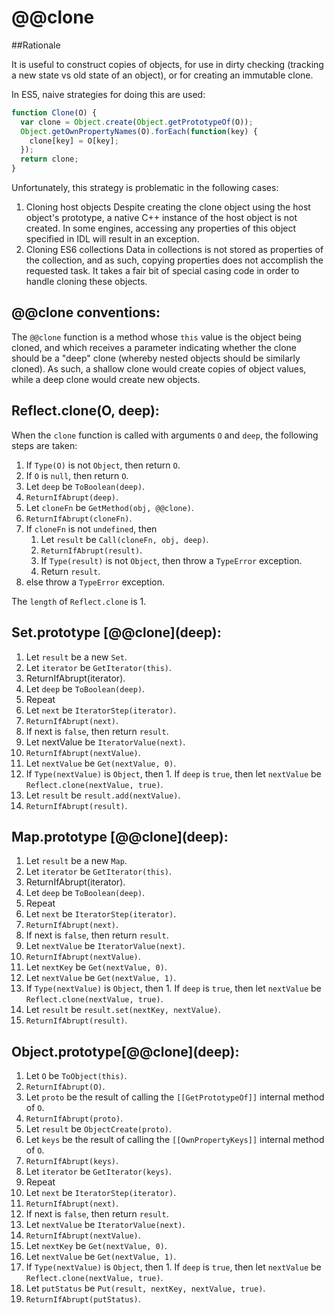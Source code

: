 @@clone
=======

##Rationale

It is useful to construct copies of objects, for use in dirty checking (tracking a new state vs old state of an object), or for
creating an immutable clone.

In ES5, naive strategies for doing this are used:

```js
function Clone(O) {
  var clone = Object.create(Object.getPrototypeOf(O));
  Object.getOwnPropertyNames(O).forEach(function(key) {
    clone[key] = O[key];
  });
  return clone;
}
```

Unfortunately, this strategy is problematic in the following cases:

1. Cloning host objects
  Despite creating the clone object using the host object's prototype, a native C++ instance of the host object is not created.
  In some engines, accessing any properties of this object specified in IDL will result in an exception.
2. Cloning ES6 collections
  Data in collections is not stored as properties of the collection, and as such, copying properties does not accomplish the
  requested task. It takes a fair bit of special casing code in order to handle cloning these objects.

## @@clone conventions:

The `@@clone` function is a method whose `this` value is the object being cloned, and which receives a parameter indicating
whether the clone should be a "deep" clone (whereby nested objects should be similarly cloned). As such, a shallow clone
would create copies of object values, while a deep clone would create new objects.

## Reflect.clone(O, deep):

When the `clone` function is called with arguments `O` and `deep`, the following steps are taken:

1. If `Type(O)` is not `Object`, then return `O`.
2. If `O` is `null`, then return `O`.
3. Let `deep` be `ToBoolean(deep)`.
4. `ReturnIfAbrupt(deep)`.
5. Let `cloneFn` be `GetMethod(obj, @@clone)`.
6. `ReturnIfAbrupt(cloneFn)`.
7. If `cloneFn` is not `undefined`, then
    1. Let `result` be `Call(cloneFn, obj, deep)`.
    2. `ReturnIfAbrupt(result)`.
    3. If `Type(result)` is not `Object`, then throw a `TypeError` exception.
    4. Return `result`.
8. else throw a `TypeError` exception.

The `length` of `Reflect.clone` is 1.

## Set.prototype \[@@clone](deep):

1. Let `result` be a new `Set`.
2. Let `iterator` be `GetIterator(this)`.
3. ReturnIfAbrupt(iterator).
4. Let `deep` be `ToBoolean(deep)`.
5. Repeat
  1. Let `next` be `IteratorStep(iterator)`.
  2. `ReturnIfAbrupt(next)`.
  3. If next is `false`, then return `result`.
  4. Let nextValue be `IteratorValue(next)`.
  5. `ReturnIfAbrupt(nextValue)`.
  6. Let `nextValue` be `Get(nextValue, 0)`.
  7. If `Type(nextValue)` is `Object`, then
    1. If `deep` is `true`, then let `nextValue` be `Reflect.clone(nextValue, true)`.
  8. Let `result` be `result.add(nextValue)`.
  9. `ReturnIfAbrupt(result)`.

## Map.prototype \[@@clone](deep):

1. Let `result` be a new `Map`.
2. Let `iterator` be `GetIterator(this)`.
3. ReturnIfAbrupt(iterator).
4. Let `deep` be `ToBoolean(deep)`.
5. Repeat
  1. Let `next` be `IteratorStep(iterator)`.
  2. `ReturnIfAbrupt(next)`.
  3. If next is `false`, then return `result`.
  4. Let `nextValue` be `IteratorValue(next)`.
  5. `ReturnIfAbrupt(nextValue)`.
  6. Let `nextKey` be `Get(nextValue, 0)`.
  7. Let `nextValue` be `Get(nextValue, 1)`.
  8. If `Type(nextValue)` is `Object`, then
    1. If `deep` is `true`, then let `nextValue` be `Reflect.clone(nextValue, true)`.
  9. Let `result` be `result.set(nextKey, nextValue)`.
  10. `ReturnIfAbrupt(result)`.

## Object.prototype\[@@clone](deep):

1. Let `O` be `ToObject(this)`.
2. `ReturnIfAbrupt(O)`.
3. Let `proto` be the result of calling the `[[GetPrototypeOf]]` internal method of `O`.
4. `ReturnIfAbrupt(proto)`.
5. Let `result` be `ObjectCreate(proto)`.
6. Let `keys` be the result of calling the `[[OwnPropertyKeys]]` internal method of `O`.
7. `ReturnIfAbrupt(keys)`.
8. Let `iterator` be `GetIterator(keys)`.
9. Repeat
  1. Let `next` be `IteratorStep(iterator)`.
  2. `ReturnIfAbrupt(next)`.
  3. If next is `false`, then return `result`.
  4. Let `nextValue` be `IteratorValue(next)`.
  5. `ReturnIfAbrupt(nextValue)`.
  6. Let `nextKey` be `Get(nextValue, 0)`.
  7. Let `nextValue` be `Get(nextValue, 1)`.
  8. If `Type(nextValue)` is `Object`, then
    1. If `deep` is `true`, then let `nextValue` be `Reflect.clone(nextValue, true)`.
  9. Let `putStatus` be `Put(result, nextKey, nextValue, true)`.
  10. `ReturnIfAbrupt(putStatus)`.
